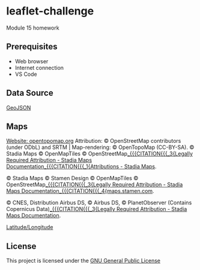 # leaflet-challenge
Module 15 homework

## Prerequisites

- Web browser
- Internet connection
- VS Code

## Data Source
[GeoJSON](https://earthquake.usgs.gov/earthquakes/feed/v1.0/summary/all_week.geojson)

## Maps
[Website: opentopomap.org](https://opentopomap.org/?form=MG0AV3#map=3/33.21/-30.41)
Attribution: © OpenStreetMap contributors (under ODbL) and SRTM | Map-rendering: © OpenTopoMap (CC-BY-SA).
© Stadia Maps © OpenMapTiles © OpenStreetMap[_{{{CITATION{{{_3{Legally Required Attribution - Stadia Maps Documentation](https://docs.stadiamaps.com/attribution/)[_{{{CITATION{{{_1{Attributions - Stadia Maps](https://stadiamaps.com/attribution).

© Stadia Maps © Stamen Design © OpenMapTiles © OpenStreetMap[_{{{CITATION{{{_3{Legally Required Attribution - Stadia Maps Documentation](https://docs.stadiamaps.com/attribution/)[_{{{CITATION{{{_4{maps.stamen.com](https://maps.stamen.com/).

© CNES, Distribution Airbus DS, © Airbus DS, © PlanetObserver (Contains Copernicus Data)[_{{{CITATION{{{_3{Legally Required Attribution - Stadia Maps Documentation](https://docs.stadiamaps.com/attribution/).

[Latitude/Longitude](https://stackoverflow.com/questions/13785466/default-center-on-united-states)

## License

This project is licensed under the [GNU General Public License](https://www.gnu.org/licenses/gpl-3.0.en.html)
